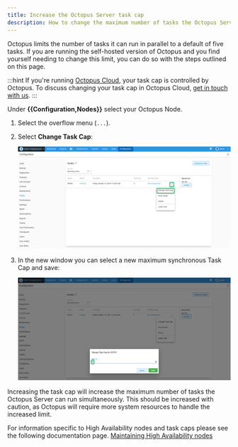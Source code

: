 ```yaml
---
title: Increase the Octopus Server task cap
description: How to change the maximum number of tasks the Octopus Server can run in parallel.
---
```


Octopus limits the number of tasks it can run in parallel to a default of five tasks. If you are running the self-hosted version of Octopus and you find yourself needing to change this limit, you can do so with the steps outlined on this page.

:::hint
If you're running [Octopus Cloud](/docs/octopus-cloud/index.md), your task cap is controlled by Octopus. To discuss changing your task cap in Octopus Cloud, [get in touch with us](https://octopus.com/company/contact).
:::

Under **{{Configuration,Nodes}}** select your Octopus Node.

1. Select the overflow menu (`...`).
2. Select **Change Task Cap**:

   ![nodes.png](images/taskcap.png "width=500")


3. In the new window you can select a new maximum synchronous Task Cap and save:


   ![taskcap.png](images/taskcap2.png "width=500")

Increasing the task cap will increase the maximum number of tasks the Octopus Server can run simultaneously. This should be increased with caution, as Octopus will require more system resources to handle the increased limit.

For information specific to High Availability nodes and task caps please see the following documentation page.
[Maintaining High Availability nodes](docs/administration/high-availability/maintain/maintain-high-availability-nodes.md)
